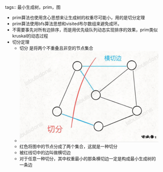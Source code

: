 tags:: 最小生成树，prim，图

- prim算法也使用贪心思想来让生成树的权重尽可能小，用的是切分定理
- prim算法使用bfs算法思想和visited布尔数组来避免成环。
- 不需要事先对所有边排序，而是用优先级队列动态实现排序的效果，prim类似kruskal的动态过程
- 切分定理
	- 切分 是将两个不重叠且非空的节点集合
	- ![image.png](../assets/image_1670132377210_0.png)
	- 红色将图中的节点分成了两个集合，这就是一种切分
	- 被红线切中的边叫做横切边
	- 对于任意一种切分，其中权重最小的那条横切边一定是构成最小生成树的一条边